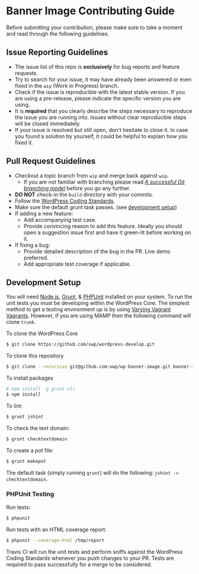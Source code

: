 # Banner Image Contributing Guide

Before submitting your contribution, please make sure to take a moment and read through the following guidelines.

## Issue Reporting Guidelines

- The issue list of this repo is **exclusively** for bug reports and feature requests.
- Try to search for your issue, it may have already been answered or even fixed in the `wip` (Work in Progress) branch.
- Check if the issue is reproducible with the latest stable version. If you are using a pre-release, please indicate the specific version you are using.
- It is **required** that you clearly describe the steps necessary to reproduce the issue you are running into. Issues without clear reproducible steps will be closed immediately.
- If your issue is resolved but still open, don't hesitate to close it. In case you found a solution by yourself, it could be helpful to explain how you fixed it.

## Pull Request Guidelines

- Checkout a topic branch from `wip` and merge back against `wip`.
    - If you are not familiar with branching please read [_A successful Git branching model_](http://nvie.com/posts/a-successful-git-branching-model/) before you go any further.
- **DO NOT** check-in the `build` directory with your commits.
- Follow the [WordPress Coding Standards](https://make.wordpress.org/core/handbook/coding-standards/).
- Make sure the default grunt task passes. (see [development setup](#development-setup))
- If adding a new feature:
    - Add accompanying test case.
    - Provide convincing reason to add this feature. Ideally you should open a suggestion issue first and have it green-lit before working on it.
- If fixing a bug:
    - Provide detailed description of the bug in the PR. Live demo preferred.
    - Add appropriate test coverage if applicable.

## Development Setup

You will need [Node.js](http://nodejs.org), [Grunt](http://gruntjs.com), & [PHPUnit](https://phpunit.de/getting-started.html) installed on your system. To run the unit tests you must be developing within the WordPress Core. The simplest method to get a testing environment up is by using [Varying Vagrant Vagrants](https://github.com/Varying-Vagrant-Vagrants/VVV). However, if you are using MAMP then the following command will clone `trunk`.

To clone the WordPress Core

``` bash
$ git clone https://github.com/xwp/wordpress-develop.git
```

To clone this repository
``` bash
$ git clone --recursive git@github.com:xwp/wp-banner-image.git banner-image
```

To install packages

``` bash
# npm install -g grunt-cli
$ npm install
```

To lint:

``` bash
$ grunt jshint
```

To check the text domain:

``` bash
$ grunt checktextdomain
```

To create a pot file:

``` bash
$ grunt makepot
```

The default task (simply running `grunt`) will do the following: `jshint -> checktextdomain`.

### PHPUnit Testing

Run tests:

``` bash
$ phpunit
```

Run tests with an HTML coverage report:

``` bash
$ phpunit --coverage-html /tmp/report
```

Travis CI will run the unit tests and perform sniffs against the WordPress Coding Standards whenever you push changes to your PR. Tests are required to pass successfully for a merge to be considered.